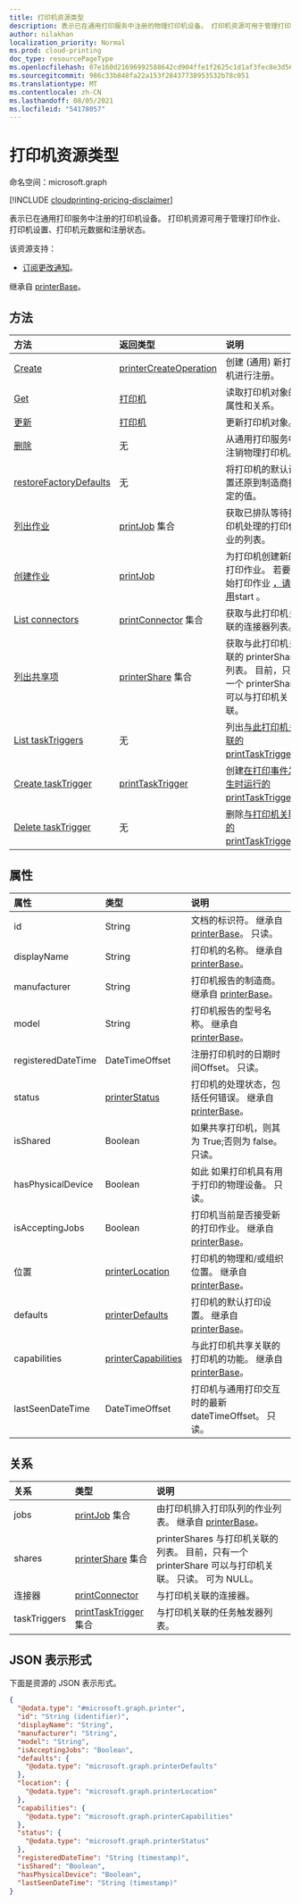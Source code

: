 ```yaml
---
title: 打印机资源类型
description: 表示已在通用打印服务中注册的物理打印机设备。 打印机资源可用于管理打印作业、打印机设置、打印机元数据和注册状态。
author: nilakhan
localization_priority: Normal
ms.prod: cloud-printing
doc_type: resourcePageType
ms.openlocfilehash: 07e160d21696992588642cd904ffe1f2625c1d1af3fec8e3d56d0feaf9f5d372
ms.sourcegitcommit: 986c33b848fa22a153f28437738953532b78c051
ms.translationtype: MT
ms.contentlocale: zh-CN
ms.lasthandoff: 08/05/2021
ms.locfileid: "54178057"
---
```

# <a name="printer-resource-type"></a>打印机资源类型

命名空间：microsoft.graph

[!INCLUDE [cloudprinting-pricing-disclaimer](../../includes/cloudprinting-pricing-disclaimer.md)]

表示已在通用打印服务中注册的打印机设备。 打印机资源可用于管理打印作业、打印机设置、打印机元数据和注册状态。

该资源支持：
* [订阅更改通知](/graph/universal-print-webhook-notifications)。

继承自 [printerBase](../resources/printerbase.md)。

## <a name="methods"></a>方法
|方法|返回类型|说明|
|:---|:---|:---|
| [Create](../api/printer-create.md) | [printerCreateOperation](printerCreateOperation.md) | 创建 (通用) 新打印机进行注册。 |
| [Get](../api/printer-get.md) | [打印机](printer.md) | 读取打印机对象的属性和关系。 |
| [更新](../api/printer-update.md) | [打印机](printer.md) | 更新打印机对象。 |
| [删除](../api/printer-delete.md) | 无 | 从通用打印服务中注销物理打印机。 |
| [restoreFactoryDefaults](../api/printer-restorefactorydefaults.md) | 无 | 将打印机的默认设置还原到制造商指定的值。 |
| [列出作业](../api/printer-list-jobs.md) | [printJob](printjob.md) 集合 | 获取已排队等待打印机处理的打印作业的列表。 |
| [创建作业](../api/printer-post-jobs.md) | [printJob](printjob.md) | 为打印机创建新的打印作业。 若要开始打印作业 [，请使用](../api/printjob-start.md)start 。 |
| [List connectors](../api/printer-list-connectors.md) | [printConnector](printconnector.md) 集合 | 获取与此打印机关联的连接器列表。 |
| [列出共享项](../api/printer-list-shares.md) | [printerShare](printerShare.md) 集合 | 获取与此打印机关联的 printerShares 列表。 目前，只有一个 printerShare 可以与打印机关联。 |
| [List taskTriggers](../api/printer-list-tasktriggers.md) | 无 | 列出[与此打印机关联的 printTaskTrigger。](printtasktrigger.md) |
| [Create taskTrigger](../api/printer-post-tasktriggers.md) | [printTaskTrigger](printtasktrigger.md) | 创建[在打印事件发生时运行的 printTaskTrigger。](printtasktrigger.md) |
| [Delete taskTrigger](../api/printer-delete-tasktrigger.md) | 无 | 删除[与打印机关联的 printTaskTrigger。](printtasktrigger.md) |

## <a name="properties"></a>属性
|属性|类型|说明|
|:---|:---|:---|
|id|String|文档的标识符。 继承自 [printerBase](../resources/printerbase.md)。 只读。|
|displayName|String|打印机的名称。 继承自 [printerBase](../resources/printerbase.md)。|
|manufacturer|String|打印机报告的制造商。 继承自 [printerBase](../resources/printerbase.md)。|
|model|String|打印机报告的型号名称。 继承自 [printerBase](../resources/printerbase.md)。|
|registeredDateTime|DateTimeOffset|注册打印机时的日期时间Offset。 只读。|
|status|[printerStatus](printerstatus.md)|打印机的处理状态，包括任何错误。 继承自 [printerBase](../resources/printerbase.md)。|
|isShared|Boolean|如果共享打印机，则其为 True;否则为 false。 只读。|
|hasPhysicalDevice|Boolean|如此 如果打印机具有用于打印的物理设备。 只读。|
|isAcceptingJobs|Boolean|打印机当前是否接受新的打印作业。 继承自 [printerBase](../resources/printerbase.md)。|
|位置|[printerLocation](printerlocation.md)|打印机的物理和/或组织位置。 继承自 [printerBase](../resources/printerbase.md)。|
|defaults|[printerDefaults](printerdefaults.md)|打印机的默认打印设置。 继承自 [printerBase](../resources/printerbase.md)。|
|capabilities|[printerCapabilities](printercapabilities.md)|与此打印机共享关联的打印机的功能。 继承自 [printerBase](../resources/printerbase.md)。|
|lastSeenDateTime|DateTimeOffset|打印机与通用打印交互时的最新 dateTimeOffset。 只读。|

## <a name="relationships"></a>关系
|关系|类型|说明|
|:---|:---|:---|
|jobs|[printJob](printjob.md) 集合| 由打印机排入打印队列的作业列表。  继承自 [printerBase](../resources/printerbase.md)。|
|shares|[printerShare](printershare.md) 集合| printerShares 与打印机关联的列表。 目前，只有一个 printerShare 可以与打印机关联。 只读。 可为 NULL。|
|连接器|[printConnector](printconnector.md)|与打印机关联的连接器。|
|taskTriggers|[printTaskTrigger](printtasktrigger.md) 集合|与打印机关联的任务触发器列表。|

## <a name="json-representation"></a>JSON 表示形式
下面是资源的 JSON 表示形式。
<!-- {
  "blockType": "resource",
  "keyProperty": "id",
  "@odata.type": "microsoft.graph.printer",
  "baseType": "microsoft.graph.printerBase",
  "openType": false
}
-->
``` json
{
  "@odata.type": "#microsoft.graph.printer",
  "id": "String (identifier)",
  "displayName": "String",
  "manufacturer": "String",
  "model": "String",
  "isAcceptingJobs": "Boolean",
  "defaults": {
    "@odata.type": "microsoft.graph.printerDefaults"
  },
  "location": {
    "@odata.type": "microsoft.graph.printerLocation"
  },
  "capabilities": {
    "@odata.type": "microsoft.graph.printerCapabilities"
  },
  "status": {
    "@odata.type": "microsoft.graph.printerStatus"
  },
  "registeredDateTime": "String (timestamp)",
  "isShared": "Boolean",
  "hasPhysicalDevice": "Boolean",
  "lastSeenDateTime": "String (timestamp)"
}
```

